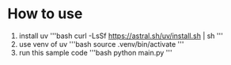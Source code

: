 # How to use
1. install uv
'''bash
curl -LsSf https://astral.sh/uv/install.sh | sh
'''
2. use venv of uv
'''bash
source .venv/bin/activate
'''
3. run this sample code
'''bash
python main.py
'''
